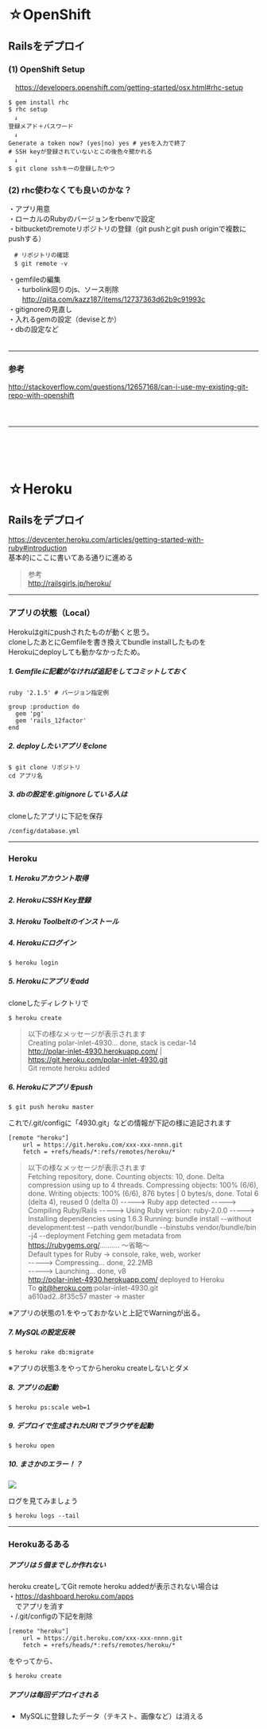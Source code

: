 
# ☆OpenShift

## Railsをデプロイ

### (1) OpenShift Setup  
　https://developers.openshift.com/getting-started/osx.html#rhc-setup  
```
$ gem install rhc  
$ rhc setup  
　↓
登録メアド＋パスワード
　↓
Generate a token now? (yes|no) yes # yesを入力で終了  
# SSH keyが登録されていないとこの後色々聞かれる
　↓
$ git clone sshキーの登録したやつ
```

### (2) rhc使わなくても良いのかな？
・アプリ用意  
・ローカルのRubyのバージョンをrbenvで設定  
・bitbucketのremoteリポジトリの登録（git pushとgit push originで複数にpushする）  
```
　# リポジトリの確認
　$ git remote -v
```
・gemfileの編集  
　・turbolink回りのjs、ソース削除  
　　http://qiita.com/kazz187/items/12737363d62b9c91993c  
・gitignoreの見直し  
・入れるgemの設定（deviseとか）  
・dbの設定など  
　  
- - - 
### 参考
http://stackoverflow.com/questions/12657168/can-i-use-my-existing-git-repo-with-openshift  
　  
　  
- - - 
　  

　  
# ☆Heroku

## Railsをデプロイ

https://devcenter.heroku.com/articles/getting-started-with-ruby#introduction  
基本的にここに書いてある通りに進める
> 参考  
http://railsgirls.jp/heroku/

- - - 

### アプリの状態（Local）
Herokuはgitにpushされたものが動くと思う。  
cloneしたあとにGemfileを書き換えてbundle installしたものを  
Herokuにdeployしても動かなかったため。


##### 1. Gemfileに記載がなければ追記をしてコミットしておく
```
ruby '2.1.5' # バージョン指定例

group :production do
  gem 'pg'
  gem 'rails_12factor'
end
```

##### 2. deployしたいアプリをclone
```
$ git clone リポジトリ
cd アプリ名
```

##### 3. dbの設定を.gitignoreしている人は
cloneしたアプリに下記を保存
```
/config/database.yml
```

- - -  

### Heroku

##### 1. Herokuアカウント取得

##### 2. HerokuにSSH Key登録

##### 3. Heroku Toolbeltのインストール

##### 4. Herokuにログイン
```
$ heroku login
```

##### 5. Herokuにアプリをadd
cloneしたディレクトリで  
```
$ heroku create
```
> 以下の様なメッセージが表示されます  
Creating polar-inlet-4930... done, stack is cedar-14  
http://polar-inlet-4930.herokuapp.com/ | https://git.heroku.com/polar-inlet-4930.git  
Git remote heroku added  



##### 6. Herokuにアプリをpush

```
$ git push heroku master
```

これで/.git/configに「4930.git」などの情報が下記の様に追記されます  
```
[remote "heroku"]
	url = https://git.heroku.com/xxx-xxx-nnnn.git
	fetch = +refs/heads/*:refs/remotes/heroku/*
```

> 以下の様なメッセージが表示されます  
Fetching repository, done.
Counting objects: 10, done.
Delta compression using up to 4 threads.
Compressing objects: 100% (6/6), done.
Writing objects: 100% (6/6), 876 bytes | 0 bytes/s, done.
Total 6 (delta 4), reused 0 (delta 0)
-----> Ruby app detected
-----> Compiling Ruby/Rails
-----> Using Ruby version: ruby-2.0.0
-----> Installing dependencies using 1.6.3
       Running: bundle install --without development:test --path vendor/bundle --binstubs vendor/bundle/bin -j4 --deployment
       Fetching gem metadata from https://rubygems.org/..........
       〜省略〜  
       Default types for Ruby  -> console, rake, web, worker  
-----> Compressing... done, 22.2MB  
-----> Launching... done, v8  
       http://polar-inlet-4930.herokuapp.com/ deployed to Heroku  
To git@heroku.com:polar-inlet-4930.git  
   a610ad2..8f35c57  master -> master  

※アプリの状態の1.をやっておかないと上記でWarningが出る。

##### 7. MySQLの設定反映
```
$ heroku rake db:migrate
```
※アプリの状態3.をやってからheroku createしないとダメ

##### 8. アプリの起動
```
$ heroku ps:scale web=1
```

##### 9. デプロイで生成されたURIでブラウザを起動
```
$ heroku open
```

##### 10. まさかのエラー！？

![](http://i.gyazo.com/86fe1a4615be2d3930d6833998249e21.png)  

ログを見てみましょう
```
$ heroku logs --tail
```

- - - 

### Herokuあるある

##### アプリは５個までしか作れない
heroku createしてGit remote heroku addedが表示されない場合は  
・https://dashboard.heroku.com/apps  
　でアプリを消す  
・/.git/configの下記を削除  
```  
[remote "heroku"]  
	url = https://git.heroku.com/xxx-xxx-nnnn.git  
	fetch = +refs/heads/*:refs/remotes/heroku/*  
```  
をやってから、
```  
$ heroku create
```  

##### アプリは毎回デプロイされる

* MySQLに登録したデータ（テキスト、画像など）は消える



